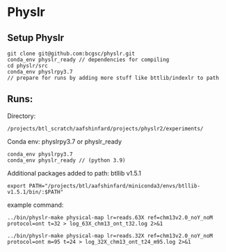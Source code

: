 # Physlr
## Setup Physlr
```
git clone git@github.com:bcgsc/physlr.git
conda_env physlr_ready // dependencies for compiling
cd physlr/src
conda_env physlrpy3.7
// prepare for runs by adding more stuff like bttlib/indexlr to path
```



## Runs:


Directory:
```
/projects/btl_scratch/aafshinfard/projects/physlr2/experiments/
```

Conda env:
physlrpy3.7 or physlr_ready
```
conda_env physlrpy3.7
conda_env physlr_ready // (python 3.9)
```

Additional packages added to path:
btllib v1.5.1
```
export PATH="/projects/btl/aafshinfard/miniconda3/envs/btllib-v1.5.1/bin/:$PATH"
```

example command:
```
../bin/physlr-make physical-map lr=reads.63X ref=chm13v2.0_noY_noM protocol=ont t=32 > log_63X_chm13_ont_t32.log 2>&1

../bin/physlr-make physical-map lr=reads.32X ref=chm13v2.0_noY_noM protocol=ont m=95 t=24 > log_32X_chm13_ont_t24_m95.log 2>&1
```
